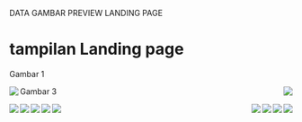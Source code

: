 DATA GAMBAR PREVIEW LANDING PAGE

# tampilan Landing page
<p>Gambar 1</p>
<p>
<img align="left" src="https://raw.githubusercontent.com/Biequl/DataGambar/main/Template%201.jpg" data-canonical-src="https://beetechmedia.my.id" style="max-width:30%;">
<img align="right" src="https://raw.githubusercontent.com/Biequl/DataGambar/main/Template%202.jpg" data-canonical-src="https://beetechmedia.my.id" style="max-width:30%;">
<p>Gambar 3</p>
<p>
<img align="left"  src="https://raw.githubusercontent.com/Biequl/DataGambar/main/Template%203.jpg" data-canonical-src="https://beetechmedia.my.id" style="max-width:30%;">
<img align="right" src="https://raw.githubusercontent.com/Biequl/DataGambar/main/Template%204.jpg" data-canonical-src="https://beetechmedia.my.id" style="max-width:70%;">
<img align="left" src="https://raw.githubusercontent.com/Biequl/DataGambar/main/Template%205.jpg" data-canonical-src="https://beetechmedia.my.id" style="max-width:70%;">
<img align="right" src="https://raw.githubusercontent.com/Biequl/DataGambar/main/Template%206.jpg" data-canonical-src="https://beetechmedia.my.id" style="max-width:100%;">
<img align="left" src="https://raw.githubusercontent.com/Biequl/DataGambar/main/Template%207.jpg" data-canonical-src="https://beetechmedia.my.id" style="max-width:100%;">
<img align="right" src="https://raw.githubusercontent.com/Biequl/DataGambar/main/Template%208.jpg" data-canonical-src="https://beetechmedia.my.id" style="max-width:100%;">
<img align="left" src="https://raw.githubusercontent.com/Biequl/DataGambar/main/Template%209.jpg" data-canonical-src="https://beetechmedia.my.id" style="max-width:100%;">
<img align="right" src="https://raw.githubusercontent.com/Biequl/DataGambar/main/Template%2010.jpg" data-canonical-src="https://beetechmedia.my.id" style="max-width:100%;">
<img align="left" src="https://raw.githubusercontent.com/Biequl/DataGambar/main/Template%2011.jpg" data-canonical-src="https://beetechmedia.my.id" style="max-width:100%;">
